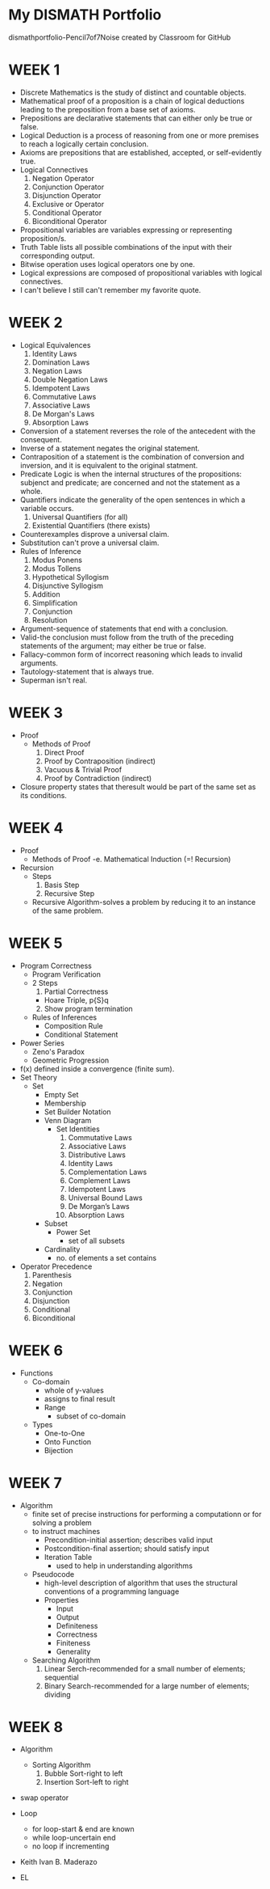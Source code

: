 # My DISMATH Portfolio
dismathportfolio-Pencil7of7Noise created by Classroom for GitHub
# WEEK 1
- Discrete Mathematics is the study of distinct and countable objects.
- Mathematical proof of a proposition is a chain of logical deductions leading to the preposition from a base set of axioms.
- Prepositions are declarative statements that can either only be true or false.
- Logical Deduction is a process of reasoning from one or more premises to reach a logically certain conclusion.
- Axioms are prepositions that are established, accepted, or self-evidently true.
- Logical Connectives
  1. Negation Operator
  2. Conjunction Operator
  3. Disjunction Operator
  4. Exclusive or Operator
  5. Conditional Operator
  6. Biconditional Operator
- Propositional variables are variables expressing or representing proposition/s.
- Truth Table lists all possible combinations of the input with their corresponding output.
- Bitwise operation uses logical operators one by one.
- Logical expressions are composed of propositional variables with logical connectives.
- I can't believe I still can't remember my favorite quote.

# WEEK 2

- Logical Equivalences
  1. Identity Laws
  2. Domination Laws
  3. Negation Laws
  4. Double Negation Laws
  5. Idempotent Laws
  6. Commutative Laws
  7. Associative Laws
  8. De Morgan's Laws
  9. Absorption Laws
- Conversion of a statement reverses the role of the antecedent with the consequent.
- Inverse of a statement negates the original statement.
- Contraposition of a statement is the combination of conversion and inversion, and it is equivalent to the original statment.
- Predicate Logic is when the internal structures of the propositions: subjenct and predicate; are concerned and not the statement as a whole.
- Quantifiers indicate the generality of the open sentences in which a variable occurs.
  1. Universal Quantifiers (for all)
  2. Existential Quantifiers (there exists)
- Counterexamples disprove a universal claim.
- Substitution can't prove a universal claim.
- Rules of Inference
  1. Modus Ponens
  2. Modus Tollens
  3. Hypothetical Syllogism
  4. Disjunctive Syllogism
  5. Addition
  6. Simplification
  7. Conjunction
  8. Resolution
- Argument-sequence of statements that end with a conclusion.
- Valid-the conclusion must follow from the truth of the preceding statements of the argument; may either be true or false.
- Fallacy-common form of incorrect reasoning which leads to invalid arguments.
- Tautology-statement that is always true.
- Superman isn't real.

# WEEK 3

- Proof
  - Methods of Proof
    1. Direct Proof
    2. Proof by Contraposition (indirect)
    3. Vacuous & Trivial Proof
    4. Proof by Contradiction (indirect)
- Closure property states that theresult would be part of the same set as its conditions.

# WEEK 4
- Proof
  - Methods of Proof
    -e. Mathematical Induction (=! Recursion)
- Recursion
  - Steps
    1. Basis Step
    2. Recursive Step
  - Recursive Algorithm-solves a problem by reducing it to an instance of the same problem.

# WEEK 5
- Program Correctness
   - Program Verification
    - 2 Steps
      1. Partial Correctness
        - Hoare Triple, p{S}q 
      2. Show program termination
    - Rules of Inferences
      - Composition Rule
      - Conditional Statement
- Power Series
  - Zeno's Paradox
   - Geometric Progression
 - f(x) defined inside a convergence (finite sum).
- Set Theory
  - Set
    - Empty Set
    - Membership
    - Set Builder Notation
    - Venn Diagram
      - Set Identities
        1. Commutative Laws
        2. Associative Laws
        3. Distributive Laws
        4. Identity Laws
        5. Complementation Laws
        6. Complement Laws
        7. Idempotent Laws
        8. Universal Bound Laws
        9. De Morgan’s Laws
        10. Absorption Laws
    - Subset
      - Power Set
        - set of all subsets
    - Cardinality
      - no. of elements a set contains
- Operator Precedence
  1. Parenthesis
  2. Negation
  3. Conjunction
  4. Disjunction
  5. Conditional
  6. Biconditional

# WEEK 6
- Functions
  - Co-domain
    - whole of y-values
    - assigns to final result
    - Range
      - subset of co-domain
  - Types
    - One-to-One
    - Onto Function
    - Bijection

# WEEK 7
- Algorithm
  - finite set of precise instructions for performing a computationn or for solving a problem
  - to instruct machines
    - Precondition-initial assertion; describes valid input
    - Postcondition-final assertion; should satisfy input
    - Iteration Table
      - used to help in understanding algorithms
  - Pseudocode
    - high-level description of algorithm that uses the structural conventions of a programming language
    - Properties
      - Input
      - Output
      - Definiteness
      - Correctness
      - Finiteness
      - Generality
  - Searching Algorithm
    1. Linear Serch-recommended for a small number of elements; sequential
    2. Binary Search-recommended for a large number of elements; dividing

# WEEK 8
- Algorithm
  - Sorting Algorithm
    1. Bubble Sort-right to left
    2. Insertion Sort-left to right
- swap operator
- Loop
    - for loop-start & end are known
    - while loop-uncertain end
    - no loop if incrementing

- Keith Ivan B. Maderazo
- EL
  
